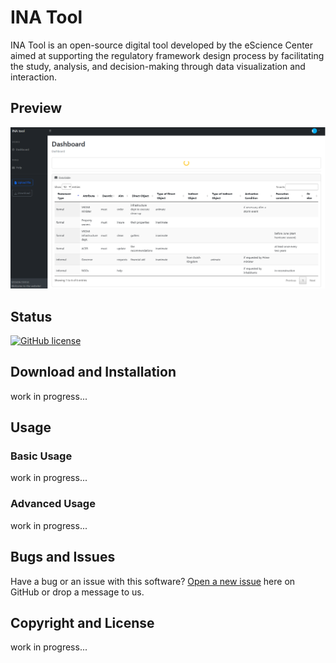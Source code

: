 # INA Tool

INA Tool is an open-source digital tool developed by the eScience Center aimed at supporting the regulatory framework design process by facilitating the study, analysis, and decision-making through data visualization and interaction.

## Preview

![INA](assets/img/preview.PNG)

## Status

[![GitHub license](https://img.shields.io/badge/license-MIT-blue.svg)](https://raw.githubusercontent.com/StartBootstrap/startbootstrap-sb-admin/master/LICENSE)

## Download and Installation

work in progress...

## Usage

### Basic Usage

work in progress...


### Advanced Usage

work in progress...

## Bugs and Issues

Have a bug or an issue with this software? [Open a new issue](https://github.com/ESI-FAR/INA-tool/issues) here on GitHub or drop a message to us.


## Copyright and License

work in progress...
